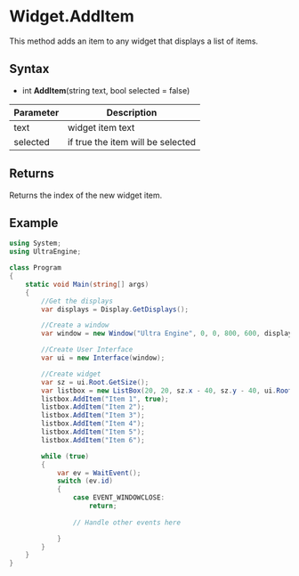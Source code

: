 # Widget.AddItem #
This method adds an item to any widget that displays a list of items.

## Syntax ##
- int **AddItem**(string text, bool selected = false)

| Parameter | Description |
|---|---|
| text | widget item text |
| selected | if true the item will be selected |

## Returns ##
Returns the index of the new widget item.

## Example ##
```csharp
using System;
using UltraEngine;

class Program
{
    static void Main(string[] args)
    {
        //Get the displays
        var displays = Display.GetDisplays();

        //Create a window
        var window = new Window("Ultra Engine", 0, 0, 800, 600, displays[0]);

        //Create User Interface
        var ui = new Interface(window);

        //Create widget
        var sz = ui.Root.GetSize();
        var listbox = new ListBox(20, 20, sz.x - 40, sz.y - 40, ui.Root);
        listbox.AddItem("Item 1", true);
        listbox.AddItem("Item 2");
        listbox.AddItem("Item 3");
        listbox.AddItem("Item 4");
        listbox.AddItem("Item 5");
        listbox.AddItem("Item 6");

        while (true)
        {
            var ev = WaitEvent();
            switch (ev.id)
            {
                case EVENT_WINDOWCLOSE:
                    return;
                
                // Handle other events here

            }
        }
    }
}
```